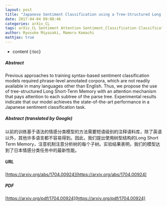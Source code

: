```yaml
---
layout: post
title: "Japanese Sentiment Classification using a Tree-Structured Long Short-Term Memory with Attention"
date: 2017-04-04 09:08:46
categories: arXiv_CL
tags: arXiv_CL Sentiment Attention Sentiment_Classification Classification
author: Ryosuke Miyazaki, Mamoru Komachi
mathjax: true
---
```


* content
{:toc}

##### Abstract
Previous approaches to training syntax-based sentiment classification models required phrase-level annotated corpora, which are not readily available in many languages other than English. Thus, we propose the use of tree-structured Long Short-Term Memory with an attention mechanism that pays attention to each subtree of the parse tree. Experimental results indicate that our model achieves the state-of-the-art performance in a Japanese sentiment classification task.

##### Abstract (translated by Google)
以前的训练基于语法的情感分类模型的方法需要短语级别的注释语料库，除了英语以外，其他许多语言都不容易得到。因此，我们提出使用树型结构的Long Short Term Memory，注意机制注意分析树的每个子树。实验结果表明，我们的模型达到了日本情感分类任务中的最新性能。

##### URL
[https://arxiv.org/abs/1704.00924](https://arxiv.org/abs/1704.00924)

##### PDF
[https://arxiv.org/pdf/1704.00924](https://arxiv.org/pdf/1704.00924)

